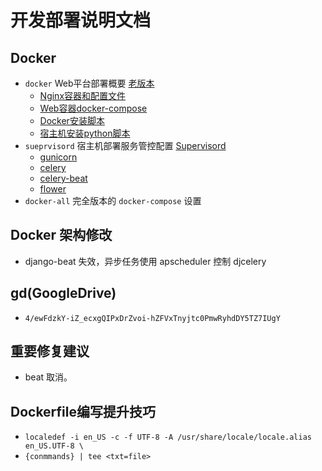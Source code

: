 # 开发部署说明文档



## Docker 
- `docker` Web平台部署概要 [老版本](./docker)
  - [Nginx容器和配置文件](./docker/nginx-container)
  - [Web容器docker-compose](./docker/docker-compose.yml)
  - [Docker安装脚本](./docker/install_docker.sh)
  - [宿主机安装python脚本](./docker/install_python36.sh)
- `sueprvisord` 宿主机部署服务管控配置 [Supervisord](./supervisord)
  - [gunicorn](./supervisord/supervisord.d/gunicorn.ini)
  - [celery](./supervisord/supervisord.d/celery.ini)
  - [celery-beat](./supervisord/supervisord.d/beat.ini)
  - [flower](./supervisord/supervisord.d/flower.ini)
- `docker-all` 完全版本的 `docker-compose` 设置

## Docker 架构修改
- django-beat 失效，异步任务使用 apscheduler 控制 djcelery 

## gd(GoogleDrive)
- `4/ewFdzkY-iZ_ecxgQIPxDrZvoi-hZFVxTnyjtc0PmwRyhdDY5TZ7IUgY`

## 重要修复建议
- beat 取消。

## Dockerfile编写提升技巧
- `localedef -i en_US -c -f UTF-8 -A /usr/share/locale/locale.alias en_US.UTF-8 \`
- `{conmmands} | tee <txt=file> `

